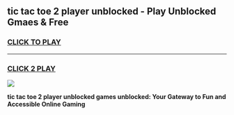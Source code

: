 
## tic tac toe 2 player unblocked - Play Unblocked Gmaes & Free
<h3>
<a href="https://news.freeplayer.one?title=tic_tac_toe_2_player_unblocked&ref=23F">CLICK TO PLAY</a></h3>
<hr>

<h3>
<a href="https://news.freeplayer.one?title=tic_tac_toe_2_player_unblocked&ref=23F">CLICK 2 PLAY</a>
  
</h3>

<a href="https://news.freeplayer.one?title=tic_tac_toe_2_player_unblocked&ref=23F/"><img src="https://clearcache.store/games.png"></a>


**tic tac toe 2 player unblocked games unblocked: Your Gateway to Fun and Accessible Online Gaming**
